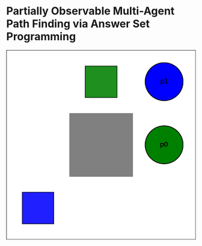 # Partially Observable Multi-Agent Path Finding via Answer Set Programming

![3x3 Grid World](results/pomapf.gif)